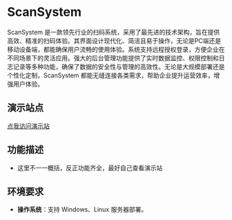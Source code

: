 # ScanSystem

ScanSystem 是一款领先行业的扫码系统，采用了最先进的技术架构，旨在提供高效、精准的扫码体验。其界面设计现代化、简洁且易于操作，无论是PC端还是移动设备端，都能确保用户流畅的使用体验。系统支持远程授权登录，方便企业在不同场景下的灵活应用。强大的后台管理功能提供了实时数据监控、权限控制和日志记录等多种功能，确保了数据的安全性与管理的高效性。无论是大规模部署还是个性化定制，ScanSystem 都能无缝连接各类需求，帮助企业提升运营效率，增强用户体验。

## 演示站点

[点我访问演示站](https://qr.nbsl.xyz)

## 功能描述

- 这里不一一概括，反正功能齐全，最好自己查看演示站

## 环境要求

- **操作系统**：支持 Windows、Linux 服务器部署。


